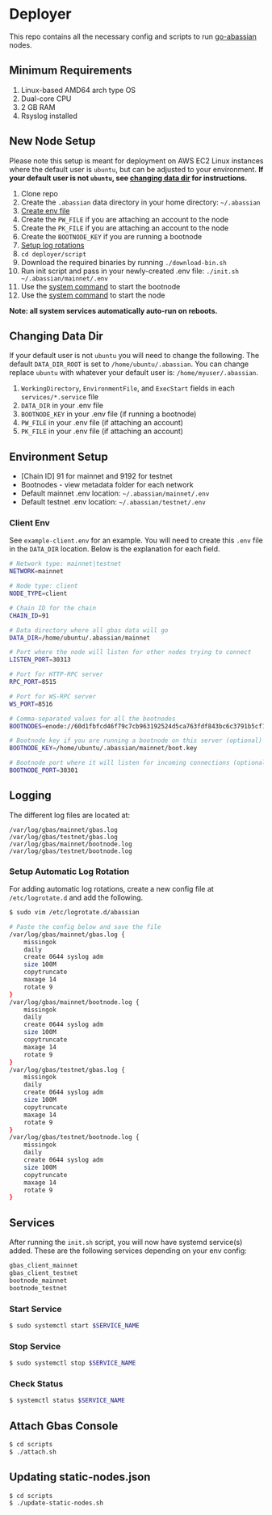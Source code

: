# Deployer

This repo contains all the necessary config and scripts to run [go-abassian](https://github.com/abassian/go-abassian) nodes.

## Minimum Requirements

1. Linux-based AMD64 arch type OS
2. Dual-core CPU
3. 2 GB RAM
4. Rsyslog installed

## New Node Setup

Please note this setup is meant for deployment on AWS EC2 Linux instances where the default user is `ubuntu`, but can be adjusted to your environment. **If your default user is not `ubuntu`, see [changing data dir](#changing-data-dir) for instructions.**

1. Clone repo
2. Create the `.abassian` data directory in your home directory: `~/.abassian`
3. [Create env file](#environment-setup)
4. Create the `PW_FILE` if you are attaching an account to the node
5. Create the `PK_FILE` if you are attaching an account to the node
6. Create the `BOOTNODE_KEY` if you are running a bootnode
7. [Setup log rotations](#setup-automatic-log-rotation)
8. `cd deployer/script`
9. Download the required binaries by running `./download-bin.sh`
10. Run init script and pass in your newly-created .env file: `./init.sh ~/.abassian/mainnet/.env`
11. Use the [system command](#start-service) to start the bootnode
12. Use the [system command](#start-service) to start the node

**Note: all system services automatically auto-run on reboots.**

## Changing Data Dir

If your default user is not `ubuntu` you will need to change the following. The default `DATA_DIR_ROOT` is set to `/home/ubuntu/.abassian`. You can change replace `ubuntu` with whatever your default user is: `/home/myuser/.abassian`.

1. `WorkingDirectory`, `EnvironmentFile`, and `ExecStart` fields in each `services/*.service` file
2. `DATA_DIR` in your .env file
3. `BOOTNODE_KEY` in your .env file (if running a bootnode)
4. `PW_FILE` in your .env file (if attaching an account)
5. `PK_FILE` in your .env file (if attaching an account)

## Environment Setup

- [Chain ID] 91 for mainnet and 9192 for testnet
- Bootnodes - view metadata folder for each network
- Default mainnet .env location: `~/.abassian/mainnet/.env`
- Default testnet .env location: `~/.abassian/testnet/.env`

### Client Env

See `example-client.env` for an example. You will need to create this `.env` file in the `DATA_DIR` location. Below is the explanation for each field.

```bash
# Network type: mainnet|testnet
NETWORK=mainnet

# Node type: client
NODE_TYPE=client

# Chain ID for the chain
CHAIN_ID=91

# Data directory where all gbas data will go
DATA_DIR=/home/ubuntu/.abassian/mainnet

# Port where the node will listen for other nodes trying to connect
LISTEN_PORT=30313

# Port for HTTP-RPC server
RPC_PORT=8515

# Port for WS-RPC server
WS_PORT=8516

# Comma-separated values for all the bootnodes
BOOTNODES=enode://60d1fbfcd46f79c7cb963192524d5ca763fdf843bc6c3791b5cf191503389a635dfb5dab9346f94854bd618df3d901e0dc2ecff722baf7b4e5769a702433cd3e@199.192.17.198:30301,enode://ecce13f0c5df7b64087a92049089b6c911b849c8be594d9b72e5784eabbfc7df6dbc633340e07c95d1f6eea4463838ec41e6d5ad8e285b4d04a61b4472f6ba55@199.192.21.138:30301

# Bootnode key if you are running a bootnode on this server (optional)
BOOTNODE_KEY=/home/ubuntu/.abassian/mainnet/boot.key

# Bootnode port where it will listen for incoming connections (optional)
BOOTNODE_PORT=30301
```

## Logging

The different log files are located at:

```text
/var/log/gbas/mainnet/gbas.log
/var/log/gbas/testnet/gbas.log
/var/log/gbas/mainnet/bootnode.log
/var/log/gbas/testnet/bootnode.log
```

### Setup Automatic Log Rotation

For adding automatic log rotations, create a new config file at `/etc/logrotate.d` and add the following.

```bash
$ sudo vim /etc/logrotate.d/abassian

# Paste the config below and save the file
/var/log/gbas/mainnet/gbas.log {
    missingok
    daily
    create 0644 syslog adm
    size 100M
    copytruncate
    maxage 14
    rotate 9
}
/var/log/gbas/mainnet/bootnode.log {
    missingok
    daily
    create 0644 syslog adm
    size 100M
    copytruncate
    maxage 14
    rotate 9
}
/var/log/gbas/testnet/gbas.log {
    missingok
    daily
    create 0644 syslog adm
    size 100M
    copytruncate
    maxage 14
    rotate 9
}
/var/log/gbas/testnet/bootnode.log {
    missingok
    daily
    create 0644 syslog adm
    size 100M
    copytruncate
    maxage 14
    rotate 9
}
```

## Services

After running the `init.sh` script, you will now have systemd service(s) added. These are the following services depending on your env config:

```bash
gbas_client_mainnet
gbas_client_testnet
bootnode_mainnet
bootnode_testnet
```

### Start Service

```bash
$ sudo systemctl start $SERVICE_NAME
```

### Stop Service

```bash
$ sudo systemctl stop $SERVICE_NAME
```

### Check Status

```bash
$ systemctl status $SERVICE_NAME
```

## Attach Gbas Console

```bash
$ cd scripts
$ ./attach.sh
```

## Updating static-nodes.json

```bash
$ cd scripts
$ ./update-static-nodes.sh
```

